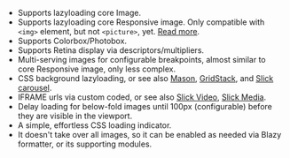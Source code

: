 * Supports lazyloading core Image.
* Supports lazyloading core Responsive image. Only compatible with `<img>` element, but not `<picture>`, yet. [Read more](https://drupal.org/node/2752865).
* Supports Colorbox/Photobox.
* Supports Retina display via descriptors/multipliers.
* Multi-serving images for configurable breakpoints, almost similar to core Responsive image, only less complex.
* CSS background lazyloading, or see also [Mason](https://www.drupal.org/project/mason), [GridStack](https://www.drupal.org/project/gridstack), and [Slick carousel](https://www.drupal.org/project/slick).
* IFRAME urls via custom coded, or see also [Slick Video](https://www.drupal.org/project/slick%5Fvideo), [Slick Media](https://www.drupal.org/project/slick%5Fmedia).
* Delay loading for below-fold images until 100px (configurable) before they are visible in the viewport.
* A simple, effortless CSS loading indicator.
* It doesn't take over all images, so it can be enabled as needed via Blazy formatter, or its supporting modules.